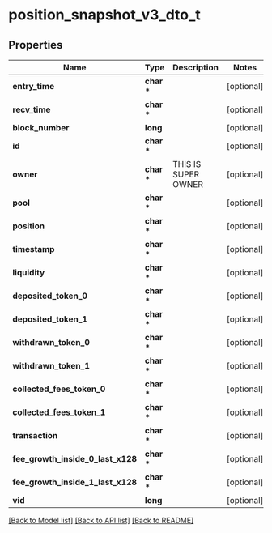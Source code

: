# position_snapshot_v3_dto_t

## Properties
Name | Type | Description | Notes
------------ | ------------- | ------------- | -------------
**entry_time** | **char \*** |  | [optional] 
**recv_time** | **char \*** |  | [optional] 
**block_number** | **long** |  | [optional] 
**id** | **char \*** |  | [optional] 
**owner** | **char \*** | THIS IS SUPER OWNER | [optional] 
**pool** | **char \*** |  | [optional] 
**position** | **char \*** |  | [optional] 
**timestamp** | **char \*** |  | [optional] 
**liquidity** | **char \*** |  | [optional] 
**deposited_token_0** | **char \*** |  | [optional] 
**deposited_token_1** | **char \*** |  | [optional] 
**withdrawn_token_0** | **char \*** |  | [optional] 
**withdrawn_token_1** | **char \*** |  | [optional] 
**collected_fees_token_0** | **char \*** |  | [optional] 
**collected_fees_token_1** | **char \*** |  | [optional] 
**transaction** | **char \*** |  | [optional] 
**fee_growth_inside_0_last_x128** | **char \*** |  | [optional] 
**fee_growth_inside_1_last_x128** | **char \*** |  | [optional] 
**vid** | **long** |  | [optional] 

[[Back to Model list]](../README.md#documentation-for-models) [[Back to API list]](../README.md#documentation-for-api-endpoints) [[Back to README]](../README.md)



